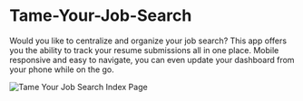 # Tame-Your-Job-Search

Would you like to centralize and organize your job search? This app offers you the ability to track your resume submissions all in one place. Mobile responsive and easy to navigate, you can even update your dashboard from your phone while on the go.

![Tame Your Job Search Index Page](/public/img/ss-index.png "Tame Your Job Search Index Page")
